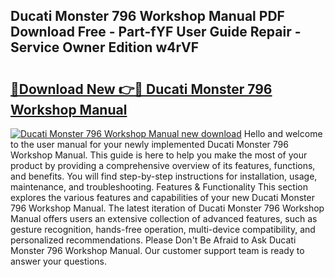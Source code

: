 ## Ducati Monster 796 Workshop Manual PDF Download Free - Part-fYF User Guide Repair - Service Owner Edition w4rVF

# <h2><a href="http://cf12411.oget.top/?id=Ducati+Monster+796+Workshop+Manual">🔗Download New 👉🔴 Ducati Monster 796 Workshop Manual</a></h2>

[![Ducati Monster 796 Workshop Manual new download](https://i.imgur.com/5g1atiW.png)](http://cf12411.oget.top/?id=Ducati+Monster+796+Workshop+Manual)
Hello and welcome to the user manual for your newly implemented Ducati Monster 796 Workshop Manual. This guide is here to help you make the most of your product by providing a comprehensive overview of its features, functions, and benefits. You will find step-by-step instructions for installation, usage, maintenance, and troubleshooting. Features & Functionality This section explores the various features and capabilities of your new Ducati Monster 796 Workshop Manual. The latest iteration of Ducati Monster 796 Workshop Manual offers users an extensive collection of advanced features, such as gesture recognition, hands-free operation, multi-device compatibility, and personalized recommendations. Please Don't Be Afraid to Ask Ducati Monster 796 Workshop Manual. Our customer support team is ready to answer your questions.
